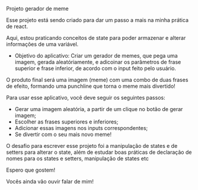 Projeto gerador de meme

Esse projeto está sendo criado para dar um passo a mais na minha prática de react. 

Aqui, estou praticando conceitos de state para poder armazenar e alterar informações de uma variável. 


- Objetivo do aplicativo:
Criar um gerador de memes, que pega uma imagem, gerada aleatóriamente, e adicoinar os parâmetros de frase superior e frase inferior, de acordo com o input feito pelo usuário.

O produto final será uma imagem (meme) com uma combo de duas frases de efeito, formando uma punchline que torna o meme mais divertido!

Para usar esse aplicativo, você deve seguir os seguintes passos:
- Gerar uma imagem aleatória, a partir de um clique no botão de gerar imagem;
- Escolher as frases superiores e inferiores;
- Adicionar essas imagens nos inputs correspondentes;
- Se divertir com o seu mais novo meme!


O desafio para escrever esse projeto foi a manipulação de states e de setters para alterar o state, além de estudar boas práticas de declaração de nomes para os states e setters, manipulação de states etc

Espero que gostem!

Vocês ainda vão ouvir falar de mim!